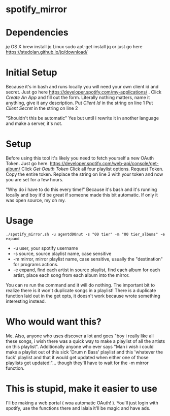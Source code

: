# spotify_mirror

Dependencies
============
*jq* 
OS X
	brew install jq
Linux
	sudo apt-get install jq
or just go here 
	https://stedolan.github.io/jq/download/


Initial Setup
==============

Because it's in bash and runs locally you will need your own client id and secret.
Just go here https://developer.spotify.com/my-applications/ . Click *Create An App* and fill out the form.
Literally nothing matters, name it anything, give it any description.
Put *Client Id* in the string on line 1
Put *Client Secret* in the string on line 2

"Shouldn't this be automatic" Yes but until i rewrite it in another language and make a server, it's not.

Setup
=====

Before using this tool it's likely you need to fetch yourself a new OAuth Token.
Just go here. https://developer.spotify.com/web-api/console/get-album/
Click *Get Oauth Token*
Click all four playlist options.
Request Token.
Copy the entire token.
Replace the string on line 3 with your token and now you are set for a few hours.

"Why do i have to do this every time!" Because it's bash and it's running locally and boy it'd be great if someone made this bit automatic.
If only it was open source, my oh my.


Usage
=======

	./spotify_mirror.sh -u agentd00nut -s "00 tier" -m "00 tier_albums" -e expand

- -u user, your spotify username
- -s source, source playlist name, case sensitive
- -m mirror, mirror playlist name, case sensitive, usually the "destination" for programs actions.
- -e expand, find each artist in source playlist, find each album for each artist, place each song from each album into the mirror.


You can re run the command and it will do nothing.  The important bit to realize there is it won't duplicate songs in a playlist!
There is a duplicate function laid out in the get opts, it doesn't work because  wrote something interesting instead.


Who would want this?
====================

Me.  Also, anyone who uses discover a lot and goes "boy i really like all these songs, i wish there was a quick way to make a playlist of all the artists on this playlist".
Additionally anyone who ever says "Man i wish i could make a playlist out of this sick 'Drum n Bass' playlist and this 'whatever the fuck' playlist and 
that it would get updated when either one of those playlists get updated!"... though they'll have to wait for the -m mirror function.

This is stupid, make it easier to use
======================================

I'll be making a web portal ( woa automatic OAuth! ).  You'll just login with spotify, use the functions there and lalala it'll be magic and have ads.
